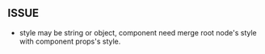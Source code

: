 ## ISSUE

- style may be string or object, component need merge root node's style with component props's style.
